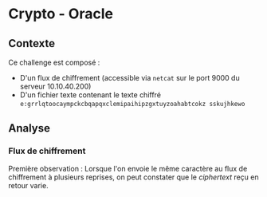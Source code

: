 # Crypto - Oracle

## Contexte
Ce challenge est composé :
+ D'un flux de chiffrement (accessible via `netcat` sur le port 9000 du serveur 10.10.40.200)
+ D'un fichier texte contenant le texte chiffré `e:grrlqtoocaympckcbqapqxclemipaihipzgxtuyzoahabtcokz sskujhkewo`

## Analyse
### Flux de chiffrement
Première observation : 
Lorsque l'on envoie le même caractère au flux de chiffrement à plusieurs reprises, on peut constater que le *ciphertext* reçu en retour varie.
